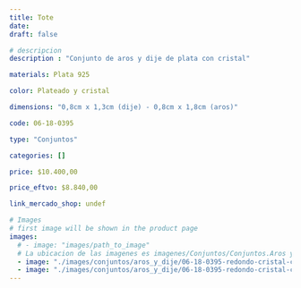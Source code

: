 ```yaml
---
title: Tote
date: 
draft: false

# descripcion
description : "Conjunto de aros y dije de plata con cristal"

materials: Plata 925

color: Plateado y cristal

dimensions: "0,8cm x 1,3cm (dije) - 0,8cm x 1,8cm (aros)"

code: 06-18-0395

type: "Conjuntos"

categories: []

price: $10.400,00

price_eftvo: $8.840,00

link_mercado_shop: undef

# Images
# first image will be shown in the product page
images:
  # - image: "images/path_to_image"
  # La ubicacion de las imagenes es imagenes/Conjuntos/Conjuntos.Aros y Dije/06-18-0395-tote
  - image: "./images/conjuntos/aros_y_dije/06-18-0395-redondo-cristal-colgante_a.JPG"
  - image: "./images/conjuntos/aros_y_dije/06-18-0395-redondo-cristal-colgante_b.JPG"
---
```

